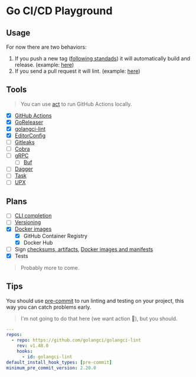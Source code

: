 # Go CI/CD Playground

## Usage

For now there are two behaviors:

1. If you push a new tag ([following standads](https://goreleaser.com/limitations/semver/)) it will automatically build and release. (example: [here](https://github.com/calmonr/cicd/releases))
2. If you send a pull request it will lint. (example: [here](https://github.com/calmonr/cicd/pull/1))

## Tools

> You can use [act](https://github.com/nektos/act) to run GitHub Actions locally.

- [x] [GitHub Actions](https://docs.github.com/pt/actions)
- [x] [GoReleaser](https://goreleaser.com/)
- [x] [golangci-lint](https://golangci-lint.run/)
- [x] [EditorConfig](https://editorconfig.org/)
- [ ] [Gitleaks](https://gitleaks.io/)
- [ ] [Cobra](https://cobra.dev/)
- [ ] [gRPC](https://grpc.io/)
  - [ ] [Buf](https://buf.build/)
- [ ] [Dagger](https://dagger.io/)
- [ ] [Task](https://taskfile.dev/)
- [ ] [UPX](https://github.com/upx/upx)

## Plans

- [ ] [CLI completion](https://carlosbecker.com/posts/golang-completions-cobra/)
- [ ] [Versioning](https://goreleaser.com/cookbooks/using-main.version)
- [x] [Docker images](https://goreleaser.com/customization/docker/)
  - [x] GitHub Container Registry
  - [x] Docker Hub
- [ ] Sign [checksums, artifacts](https://goreleaser.com/customization/sign/), [Docker images and manifests](https://goreleaser.com/customization/docker_sign/)
- [x] Tests

> Probably more to come.

## Tips

You should use [pre-commit](https://pre-commit.com/) to run linting and testing on your project, this way you can catch problems early.
> I'm not going to do that here (we want action :eyes:), but you should.

```yaml
---
repos:
  - repo: https://github.com/golangci/golangci-lint
    rev: v1.48.0
    hooks:
      - id: golangci-lint
default_install_hook_types: [pre-commit]
minimum_pre_commit_version: 2.20.0
```
